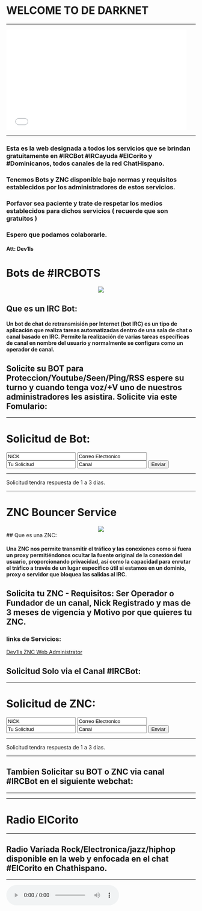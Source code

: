 #   WELCOME TO DE DARKNET
---
<iframe src="//giphy.com/embed/3og0ItTQ85aWPAv32g" width="480" height="267" frameBorder="0" class="giphy-embed" allowFullScreen></iframe>

---
### Esta es la web designada a todos los servicios que se brindan gratuitamente en #IRCBot #IRCayuda #ElCorito y #Dominicanos, todos canales de la red ChatHispano.

### Tenemos Bots y ZNC disponible bajo normas y requisitos establecidos por los administradores de estos servicios.

### Porfavor sea paciente y trate de respetar los medios establecidos para dichos servicios ( recuerde que son gratuitos )

### Espero que podamos colaborarle.

#### Att: Dev1ls
 

# Bots de #IRCBOTS

<center><img src="http://2.bp.blogspot.com/-5Ih3NRs9ROA/VJI7TPwI_xI/AAAAAAAAALY/UHOUuJ-hafg/s1600/How%2Bto%2Binstall%2BEggdrop.png"></center>

## Que es un IRC Bot:

#### Un bot de chat de retransmisión por Internet (bot IRC) es un tipo de aplicación que realiza tareas automatizadas dentro de una sala de chat o canal basado en IRC. Permite la realización de varias tareas específicas de canal en nombre del usuario y normalmente se configura como un operador de canal. 
                                
## Solicite su BOT para Proteccion/Youtube/Seen/Ping/RSS espere su turno y cuando tenga voz/+V uno de nuestros administradores les asistira. Solicite via este Fomulario:


---
# Solicitud de Bot:
<form action="https://formspree.io/info@ericbatista.com"
      method="POST">
    <input type="text" name="Nick" value="NiCK">
    <input type="email" name="Correo" value="Correo Electronico">    
    <input type="text" name="Solicitud" value="Tu Solicitud">
    <input type="text" name="Canal" value="Canal">
    <input type="submit" value="Enviar">
</form>

---

Solicitud tendra respuesta de 1 a 3 dias.

---

# ZNC Bouncer Service

<center><img src="http://www.clker.com/cliparts/5/1/b/d/11954315391526924611beastie_freebsd_daemon_r_02.svg.med.png"></center>
## Que es una ZNC:

#### Una ZNC nos permite transmitir el tráfico y las conexiones como si fuera un proxy permitiéndonos ocultar la fuente original de la conexión del usuario, proporcionando privacidad, así como la capacidad para enrutar el tráfico a través de un lugar específico útil si estamos en un dominio, proxy o servidor que bloquea las salidas al IRC.


## Solicita tu ZNC - Requisitos: Ser Operador o Fundador de un canal, Nick Registrado y mas de 3 meses de vigencia y Motivo por que quieres tu ZNC.



### links de Servicios:
[Dev1ls ZNC Web Administrator](http://Dev1ls.hopto.org:31337)

## Solicitud Solo via el Canal #IRCBot:

---		
# Solicitud de ZNC:
<form action="https://formspree.io/info@ericbatista.com"
      method="POST">
    <input type="text" name="Nick del ZNC" value="NiCK">
    <input type="email" name="Correo" value="Correo Electronico">    
    <input type="text" name="Razon de uso" value="Tu Solicitud">
    <input type="text" name="Canal" value="Canal">
    <input type="submit" value="Enviar">
</form>

---

Solicitud tendra respuesta de 1 a 3 dias.

---


## Tambien Solicitar su BOT  o ZNC via canal #IRCBot en el siguiente webchat:

---


---

          
# Radio ElCorito

---

## Radio Variada Rock/Electronica/jazz/hiphop disponible en la web y enfocada en el chat #ElCorito en Chathispano.

---  
<audio controls autoplay="autoplay"><source src="http://50.22.218.73:32388/;stream.mp3" type="audio/mp3">Your browser does not support the audio element.</audio>

